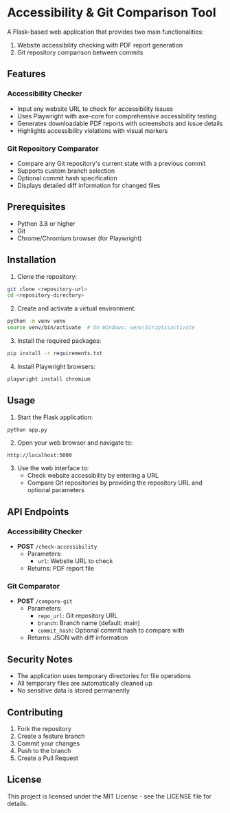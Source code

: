 # Accessibility & Git Comparison Tool

A Flask-based web application that provides two main functionalities:

1. Website accessibility checking with PDF report generation
2. Git repository comparison between commits

## Features

### Accessibility Checker

- Input any website URL to check for accessibility issues
- Uses Playwright with axe-core for comprehensive accessibility testing
- Generates downloadable PDF reports with screenshots and issue details
- Highlights accessibility violations with visual markers

### Git Repository Comparator

- Compare any Git repository's current state with a previous commit
- Supports custom branch selection
- Optional commit hash specification
- Displays detailed diff information for changed files

## Prerequisites

- Python 3.8 or higher
- Git
- Chrome/Chromium browser (for Playwright)

## Installation

1. Clone the repository:

```bash
git clone <repository-url>
cd <repository-directory>
```

2. Create and activate a virtual environment:

```bash
python -m venv venv
source venv/bin/activate  # On Windows: venv\Scripts\activate
```

3. Install the required packages:

```bash
pip install -r requirements.txt
```

4. Install Playwright browsers:

```bash
playwright install chromium
```

## Usage

1. Start the Flask application:

```bash
python app.py
```

2. Open your web browser and navigate to:

```
http://localhost:5000
```

3. Use the web interface to:
   - Check website accessibility by entering a URL
   - Compare Git repositories by providing the repository URL and optional parameters

## API Endpoints

### Accessibility Checker

- **POST** `/check-accessibility`
  - Parameters:
    - `url`: Website URL to check
  - Returns: PDF report file

### Git Comparator

- **POST** `/compare-git`
  - Parameters:
    - `repo_url`: Git repository URL
    - `branch`: Branch name (default: main)
    - `commit_hash`: Optional commit hash to compare with
  - Returns: JSON with diff information

## Security Notes

- The application uses temporary directories for file operations
- All temporary files are automatically cleaned up
- No sensitive data is stored permanently

## Contributing

1. Fork the repository
2. Create a feature branch
3. Commit your changes
4. Push to the branch
5. Create a Pull Request

## License

This project is licensed under the MIT License - see the LICENSE file for details.
